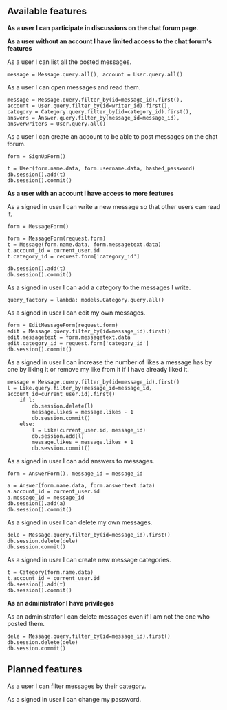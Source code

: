 ## Available features

**As a user I can participate in discussions on the chat forum page.**

**As a user without an account I have limited access to the chat forum's features**

As a user I can list all the posted messages.
```
message = Message.query.all(), account = User.query.all()
```

As a user I can open messages and read them.
```
message = Message.query.filter_by(id=message_id).first(), 
account = User.query.filter_by(id=writer_id).first(), 
category = Category.query.filter_by(id=category_id).first(), 
answers = Answer.query.filter_by(message_id=message_id),
answerwriters = User.query.all()
```

As a user I can create an account to be able to post messages on the chat forum.
```
form = SignUpForm()
```
```
t = User(form.name.data, form.username.data, hashed_password)
db.session().add(t)
db.session().commit()
```

**As a user with an account I have access to more features**

As a signed in user I can write a new message so that other users can read it.
```
form = MessageForm()
```
```
form = MessageForm(request.form)
t = Message(form.name.data, form.messagetext.data)
t.account_id = current_user.id
t.category_id = request.form['category_id']

db.session().add(t)
db.session().commit()
```

As a signed in user I can add a category to the messages I write.
```
query_factory = lambda: models.Category.query.all()
```

As a signed in user I can edit my own messages.
```
form = EditMessageForm(request.form)
edit = Message.query.filter_by(id=message_id).first()
edit.messagetext = form.messagetext.data
edit.category_id = request.form['category_id']
db.session().commit()
```

As a signed in user I can increase the number of likes a message has by one by liking it or remove my like from it if I have already liked it.

```
message = Message.query.filter_by(id=message_id).first()
l = Like.query.filter_by(message_id=message_id, account_id=current_user.id).first()
    if l:
        db.session.delete(l)
        message.likes = message.likes - 1
        db.session.commit()
    else:
        l = Like(current_user.id, message_id)
        db.session.add(l)
        message.likes = message.likes + 1
        db.session.commit()
```

As a signed in user I can add answers to messages.
```
form = AnswerForm(), message_id = message_id
```
```
a = Answer(form.name.data, form.answertext.data)
a.account_id = current_user.id
a.message_id = message_id
db.session().add(a)
db.session().commit()
```

As a signed in user I can delete my own messages.
```
dele = Message.query.filter_by(id=message_id).first()
db.session.delete(dele)
db.session.commit()
```

As a signed in user I can create new message categories.
```
t = Category(form.name.data)
t.account_id = current_user.id  
db.session().add(t)
db.session().commit()
```


**As an administrator I have privileges**

As an administrator I can delete messages even if I am not the one who posted them.
```
dele = Message.query.filter_by(id=message_id).first()
db.session.delete(dele)
db.session.commit()
```

## Planned features

As a user I can filter messages by their category.

As a signed in user I can change my password.
